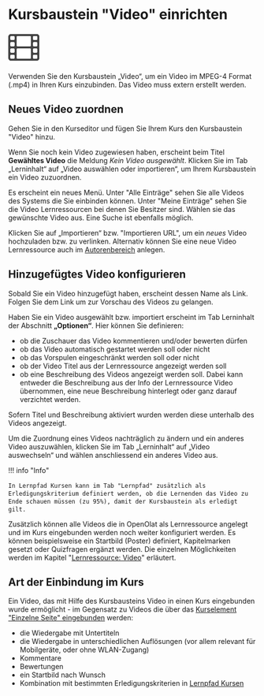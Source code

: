 # Kursbaustein "Video" einrichten

![icon_video.png](assets/video_64_0_434343_none.png)


Verwenden Sie den Kursbaustein „Video“, um ein Video im MPEG-4 Format (.mp4) in Ihren Kurs einzubinden. Das Video muss extern erstellt werden.

## Neues Video zuordnen

Gehen Sie in den Kurseditor und fügen Sie Ihrem Kurs den Kursbaustein "Video" hinzu.

Wenn Sie noch kein Video zugewiesen haben, erscheint beim Titel **Gewähltes Video**
die Meldung _Kein Video ausgewählt_.
Klicken Sie im Tab „Lerninhalt“ auf „Video auswählen oder importieren“, um
Ihrem Kursbaustein ein Video zuzuordnen. 

Es erscheint ein neues Menü. Unter "Alle Einträge" sehen Sie alle Videos des Systems die Sie einbinden können. Unter "Meine Einträge" sehen Sie die Video Lernressourcen bei denen Sie Besitzer sind. Wählen sie das gewünschte Video aus. Eine Suche ist ebenfalls möglich.

Klicken Sie auf „Importieren“ bzw.
"Importieren URL", um ein *neues* Video hochzuladen bzw. zu verlinken. Alternativ können Sie eine neue Video Lernressource auch im [Autorenbereich](Learning_resource_Video.de.md)  anlegen.

## Hinzugefügtes Video konfigurieren

Sobald Sie ein Video hinzugefügt haben, erscheint dessen Name als Link.
Folgen Sie dem Link um zur Vorschau des Videos zu gelangen. 

Haben Sie ein Video ausgewählt bzw. importiert erscheint im Tab Lerninhalt der Abschnitt
**„Optionen“**. Hier können Sie definieren:
* ob die Zuschauer das Video kommentieren und/oder bewerten dürfen 
* ob das Video automatisch gestartet werden soll oder nicht  
* ob das Vorspulen eingeschränkt werden soll oder nicht 
* ob der Video Titel aus der Lernressource angezeigt werden soll
* ob eine Beschreibung des Videos angezeigt werden soll. Dabei kann entweder die Beschreibung aus der Info der Lernressource Video übernommen, eine neue Beschreibung hinterlegt oder ganz darauf verzichtet werden.

Sofern Titel und Beschreibung aktiviert wurden werden diese unterhalb des Videos angezeigt. 

Um die Zuordnung eines Videos
nachträglich zu ändern und ein anderes Video auszuwählen, klicken Sie im Tab „Lerninhalt“ auf „Video auswechseln“ und wählen anschliessend ein anderes Video aus.

!!! info "Info"

    In Lernpfad Kursen kann im Tab "Lernpfad" zusätzlich als Erledigungskriterium definiert werden, ob die Lernenden das Video zu Ende schauen müssen (zu 95%), damit der Kursbaustein als erledigt gilt.


Zusätzlich können alle Videos die in OpenOlat als Lernressource angelegt und im Kurs eingebunden werden noch weiter konfiguriert werden. Es können beispielsweise ein
Startbild (Poster) definiert, Kapitelmarken gesetzt oder Quizfragen ergänzt werden. Die einzelnen Möglichkeiten werden im Kapitel "[Lernressource: Video](Learning_resource_Video.de.md)" erläutert.

## Art der Einbindung im Kurs

Ein Video, das mit Hilfe des Kursbausteins Video in einen Kurs eingebunden wurde ermöglicht - im
Gegensatz zu Videos die über das [Kurselement "Einzelne Seite" eingebunden](Single_Page_Add_edit_video.de.md)
werden:

  * die Wiedergabe mit Untertiteln
  * die Wiedergabe in unterschiedlichen Auflösungen (vor allem relevant für Mobilgeräte, oder ohne WLAN-Zugang)
  * Kommentare
  * Bewertungen
  * ein Startbild nach Wunsch
  * Kombination mit bestimmten Erledigungskriterien in [Lernpfad Kursen](../course_create/Learning_path_course.de.md)
